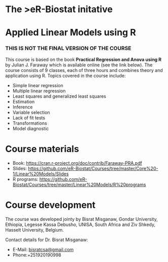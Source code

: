 
# The >eR-Biostat initative
# Applied Linear Models using R

### THIS IS NOT THE FINAL VERSION OF THE COURSE 

This course is based on the book **Practical Regression and Anova using R**  by Julian J. Faraway which is available online (see the link below). The course consists of 9 classes, each of three hours and combines theory and application using R. Topics covered in the course include:

* Simple linear regression
* Multiple linear regression
* Least squares and generalized least squares
* Estimation
* Inference
* Variable selection 
* Lack of fit tests
* Transformations
* Model diagnostic


# Course materials
* Book: https://cran.r-project.org/doc/contrib/Faraway-PRA.pdf
* Slides: https://github.com/eR-Biostat/Courses/tree/master/Core%20-1/Linear%20Models/Slides
* R programs: https://github.com/eR-Biostat/Courses/tree/master/Linear%20Models/R%20programs


# Course development

The course was developed jointy by Bisrat Misganaw, Gondar University, Ethiopia, Legesse Kassa Debusho, UNISA, South Africa and Ziv Shkedy, Hasselt University, Belgium.

Contact details for Dr. Bisrat Misganaw:

 * E-Mail: bisratcsa@gmail.com
 * Phone:+251920190998
